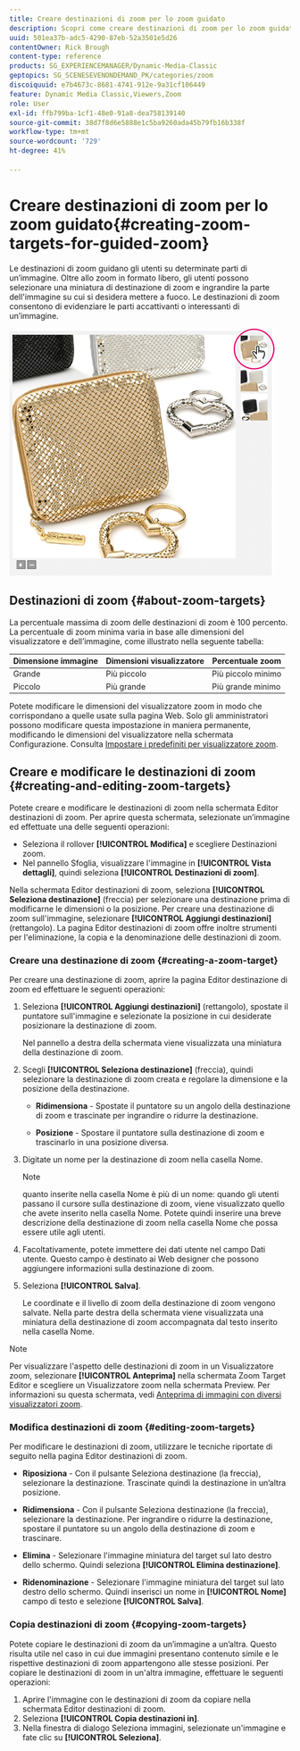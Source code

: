 ```yaml
---
title: Creare destinazioni di zoom per lo zoom guidato
description: Scopri come creare destinazioni di zoom per lo zoom guidato in Adobe Dynamic Media Classic.
uuid: 501ea37b-adc5-4290-87eb-52a3501e5d26
contentOwner: Rick Brough
content-type: reference
products: SG_EXPERIENCEMANAGER/Dynamic-Media-Classic
geptopics: SG_SCENESEVENONDEMAND_PK/categories/zoom
discoiquuid: e7b4673c-8681-4741-912e-9a31cf106449
feature: Dynamic Media Classic,Viewers,Zoom
role: User
exl-id: ffb799ba-1cf1-48e0-91a8-dea758139140
source-git-commit: 38d7f8d6e5888e1c5ba9260ada45b79fb16b338f
workflow-type: tm+mt
source-wordcount: '729'
ht-degree: 41%

---
```


# Creare destinazioni di zoom per lo zoom guidato{#creating-zoom-targets-for-guided-zoom}

Le destinazioni di zoom guidano gli utenti su determinate parti di un’immagine. Oltre allo zoom in formato libero, gli utenti possono selezionare una miniatura di destinazione di zoom e ingrandire la parte dell&#39;immagine su cui si desidera mettere a fuoco. Le destinazioni di zoom consentono di evidenziare le parti accattivanti o interessanti di un’immagine.

![Creare destinazioni di zoom per lo zoom guidato](/help/using/assets/zo_guided_zoom.png)

## Destinazioni di zoom {#about-zoom-targets}

La percentuale massima di zoom delle destinazioni di zoom è 100 percento. La percentuale di zoom minima varia in base alle dimensioni del visualizzatore e dell’immagine, come illustrato nella seguente tabella:

| Dimensione immagine | Dimensioni visualizzatore | Percentuale zoom  |
| --- | --- | --- |
| Grande | Più piccolo | Più piccolo minimo |
| Piccolo | Più grande | Più grande minimo |

Potete modificare le dimensioni del visualizzatore zoom in modo che corrispondano a quelle usate sulla pagina Web. Solo gli amministratori possono modificare questa impostazione in maniera permanente, modificando le dimensioni del visualizzatore nella schermata Configurazione. Consulta [Impostare i predefiniti per visualizzatore zoom](setting-zoom-viewer-presets.md#setting_up_zoom_viewer_presets).

## Creare e modificare le destinazioni di zoom {#creating-and-editing-zoom-targets}

Potete creare e modificare le destinazioni di zoom nella schermata Editor destinazioni di zoom. Per aprire questa schermata, selezionate un’immagine ed effettuate una delle seguenti operazioni:

* Seleziona il rollover **[!UICONTROL Modifica]** e scegliere Destinazioni zoom.
* Nel pannello Sfoglia, visualizzare l&#39;immagine in **[!UICONTROL Vista dettagli]**, quindi seleziona **[!UICONTROL Destinazioni di zoom]**.

Nella schermata Editor destinazioni di zoom, seleziona **[!UICONTROL Seleziona destinazione]** (freccia) per selezionare una destinazione prima di modificarne le dimensioni o la posizione. Per creare una destinazione di zoom sull&#39;immagine, selezionare **[!UICONTROL Aggiungi destinazioni]** (rettangolo). La pagina Editor destinazioni di zoom offre inoltre strumenti per l&#39;eliminazione, la copia e la denominazione delle destinazioni di zoom.

### Creare una destinazione di zoom {#creating-a-zoom-target}

Per creare una destinazione di zoom, aprire la pagina Editor destinazione di zoom ed effettuare le seguenti operazioni:

1. Seleziona **[!UICONTROL Aggiungi destinazioni]** (rettangolo), spostate il puntatore sull&#39;immagine e selezionate la posizione in cui desiderate posizionare la destinazione di zoom.

   Nel pannello a destra della schermata viene visualizzata una miniatura della destinazione di zoom.

1. Scegli **[!UICONTROL Seleziona destinazione]** (freccia), quindi selezionare la destinazione di zoom creata e regolare la dimensione e la posizione della destinazione.

   * **Ridimensiona** - Spostate il puntatore su un angolo della destinazione di zoom e trascinate per ingrandire o ridurre la destinazione.

   * **Posizione** - Spostare il puntatore sulla destinazione di zoom e trascinarlo in una posizione diversa.

1. Digitate un nome per la destinazione di zoom nella casella Nome.

   >[!NOTE]
   >
   >quanto inserite nella casella Nome è più di un nome: quando gli utenti passano il cursore sulla destinazione di zoom, viene visualizzato quello che avete inserito nella casella Nome. Potete quindi inserire una breve descrizione della destinazione di zoom nella casella Nome che possa essere utile agli utenti.

1. Facoltativamente, potete immettere dei dati utente nel campo Dati utente. Questo campo è destinato ai Web designer che possono aggiungere informazioni sulla destinazione di zoom.
1. Seleziona **[!UICONTROL Salva]**.

   Le coordinate e il livello di zoom della destinazione di zoom vengono salvate. Nella parte destra della schermata viene visualizzata una miniatura della destinazione di zoom accompagnata dal testo inserito nella casella Nome.

>[!NOTE]
>
>Per visualizzare l&#39;aspetto delle destinazioni di zoom in un Visualizzatore zoom, selezionare **[!UICONTROL Anteprima]** nella schermata Zoom Target Editor e scegliere un Visualizzatore zoom nella schermata Preview. Per informazioni su questa schermata, vedi [Anteprima di immagini con diversi visualizzatori zoom](previewing-image-assets-different-zoom.md#previewing_image_assets_with_different_zoom_viewers).

### Modifica destinazioni di zoom {#editing-zoom-targets}

Per modificare le destinazioni di zoom, utilizzare le tecniche riportate di seguito nella pagina Editor destinazioni di zoom.

* **Riposiziona** - Con il pulsante Seleziona destinazione (la freccia), selezionare la destinazione. Trascinate quindi la destinazione in un’altra posizione.

* **Ridimensiona** - Con il pulsante Seleziona destinazione (la freccia), selezionare la destinazione. Per ingrandire o ridurre la destinazione, spostare il puntatore su un angolo della destinazione di zoom e trascinare.

* **Elimina** - Selezionare l&#39;immagine miniatura del target sul lato destro dello schermo. Quindi seleziona **[!UICONTROL Elimina destinazione]**.

* **Ridenominazione** - Selezionare l&#39;immagine miniatura del target sul lato destro dello schermo. Quindi inserisci un nome in **[!UICONTROL Nome]** campo di testo e selezione **[!UICONTROL Salva]**.

### Copia destinazioni di zoom {#copying-zoom-targets}

Potete copiare le destinazioni di zoom da un’immagine a un’altra. Questo risulta utile nel caso in cui due immagini presentano contenuto simile e le rispettive destinazioni di zoom appartengono alle stesse posizioni. Per copiare le destinazioni di zoom in un&#39;altra immagine, effettuare le seguenti operazioni:

1. Aprire l&#39;immagine con le destinazioni di zoom da copiare nella schermata Editor destinazioni di zoom.
1. Seleziona **[!UICONTROL Copia destinazioni in]**.
1. Nella finestra di dialogo Seleziona immagini, selezionate un&#39;immagine e fate clic su **[!UICONTROL Seleziona]**.
